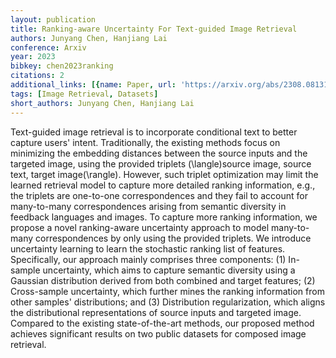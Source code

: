 ```yaml
---
layout: publication
title: Ranking-aware Uncertainty For Text-guided Image Retrieval
authors: Junyang Chen, Hanjiang Lai
conference: Arxiv
year: 2023
bibkey: chen2023ranking
citations: 2
additional_links: [{name: Paper, url: 'https://arxiv.org/abs/2308.08131'}]
tags: [Image Retrieval, Datasets]
short_authors: Junyang Chen, Hanjiang Lai
---
```

Text-guided image retrieval is to incorporate conditional text to better
capture users' intent. Traditionally, the existing methods focus on minimizing
the embedding distances between the source inputs and the targeted image, using
the provided triplets \(\langle\)source image, source text, target
image\(\rangle\). However, such triplet optimization may limit the learned
retrieval model to capture more detailed ranking information, e.g., the
triplets are one-to-one correspondences and they fail to account for
many-to-many correspondences arising from semantic diversity in feedback
languages and images. To capture more ranking information, we propose a novel
ranking-aware uncertainty approach to model many-to-many correspondences by
only using the provided triplets. We introduce uncertainty learning to learn
the stochastic ranking list of features. Specifically, our approach mainly
comprises three components: (1) In-sample uncertainty, which aims to capture
semantic diversity using a Gaussian distribution derived from both combined and
target features; (2) Cross-sample uncertainty, which further mines the ranking
information from other samples' distributions; and (3) Distribution
regularization, which aligns the distributional representations of source
inputs and targeted image. Compared to the existing state-of-the-art methods,
our proposed method achieves significant results on two public datasets for
composed image retrieval.